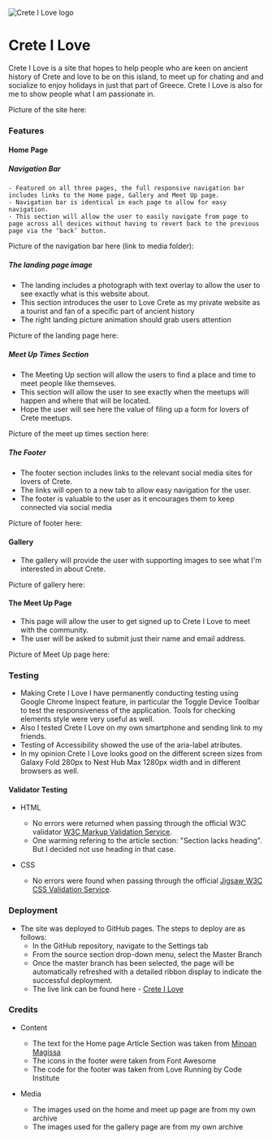 ![Crete I Love logo](logo.png)

# Crete I Love

Crete I Love is a site that hopes to help people who are keen on ancient history of Crete and love to be on this island, to meet up for chating and and socialize to enjoy holidays in just that part of Greece. Crete I Love is also for me to show people what I am passionate in.

Picture of the site here:

### Features

#### Home Page

##### Navigation Bar

    - Featured on all three pages, the full responsive navigation bar includes links to the Home page, Gallery and Meet Up page.
    - Navigation bar is identical in each page to allow for easy navigation.
    - This section will allow the user to easily navigate from page to page across all devices without having to revert back to the previous page via the ‘back’ button.

Picture of the navigation bar here (link to media folder):

##### The landing page image

- The landing includes a photograph with text overlay to allow the user to see exactly what is this website about.
- This section introduces the user to Love Crete as my private website as a tourist and fan of a specific part of ancient history
- The right landing picture animation should grab users attention

Picture of the landing page here:

##### Meet Up Times Section

- The Meeting Up section will allow the users to find a place and time to meet people like themseves.
- This section will allow the user to see exactly when the meetups will happen and where that will be located.
- Hope the user will see here the value of filing up a form for lovers of Crete meetups.

Picture of the meet up times section here:

##### The Footer

- The footer section includes links to the relevant social media sites for lovers of Crete.
- The links will open to a new tab to allow easy navigation for the user.
- The footer is valuable to the user as it encourages them to keep connected via social media

Picture of footer here:

#### Gallery

- The gallery will provide the user with supporting images to see what I'm interested in about Crete.

Picture of gallery here:

#### The Meet Up Page

- This page will allow the user to get signed up to Crete I Love to meet with the community.
- The user will be asked to submit just their name and email address.

Picture of Meet Up page here:

### Testing

- Making Crete I Love I have permanently conducting testing using Google Chrome Inspect feature, in particular the Toggle Device Toolbar to test the responsiveness of the application. Tools for checking elements style were very useful as well.
- Also I tested Crete I Love on my own smartphone and sending link to my friends.
- Testing of Accessibility showed the use of the aria-label atributes.
- In my opinion Crete I Love looks good on the different screen sizes from Galaxy Fold 280px to Nest Hub Max 1280px width and in different browsers as well.

#### Validator Testing

- HTML
  - No errors were returned when passing through the official W3C validator [W3C Markup Validation Service]("https://validator.w3.org/nu/?doc=https%3A%2F%2F8000-ireneuszcierpisz-crete-i-fuec8quyd6.us2.codeanyapp.com%2F").
  - One warming refering to the article section: "Section lacks heading". But I decided not use heading in that case.
- CSS

  - No errors were found when passing through the official [Jigsaw W3C CSS Validation Service]("https://jigsaw.w3.org/css-validator/validator?uri=https%3A%2F%2F8000-ireneuszcierpisz-crete-i-fuec8quyd6.us2.codeanyapp.com%2F&profile=css3svg&usermedium=all&warning=1&vextwarning=&lang=en").

### Deployment

- The site was deployed to GitHub pages. The steps to deploy are as follows:
  - In the GitHub repository, navigate to the Settings tab
  - From the source section drop-down menu, select the Master Branch
  - Once the master branch has been selected, the page will be automatically refreshed with a detailed ribbon display to indicate the successful deployment.
  - The live link can be found here - [Crete I Love]("")

### Credits

- Content

  - The text for the Home page Article Section was taken from [Minoan Magissa]("https://minoanmagissa.com/2022/08/01/the-minoans-the-ancestors-of-modern-cretans/")
  - The icons in the footer were taken from Font Awesome
  - The code for the footer was taken from Love Running by Code Institute

- Media
  - The images used on the home and meet up page are from my own archive
  - The images used for the gallery page are from my own archive
